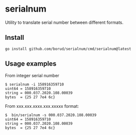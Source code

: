 # serialnum

Utility to translate serial number between different formats.

## Install

    go install github.com/borud/serialnum/cmd/serialnum@latest

## Usage examples

From integer serial number

    $ serialnum -i 158916359710
    uint64 = 158916359710
    string = 000.037.2020.108.00039
    bytes  = {25 27 7e4 6c}

From xxx.xxx.xxxx.xxx.xxxxx format:

    $  bin/serialnum -s 000.037.2020.108.00039
    uint64 = 158916359710
    string = 000.037.2020.108.00039
    bytes  = {25 27 7e4 6c}
